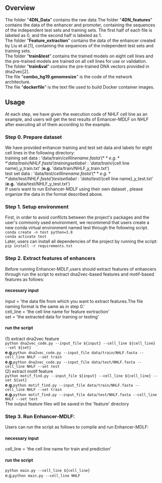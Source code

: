 ## Overview
The folder "**4DN_Data**" contains the raw data 
The folder "**4DN_features**" contains the data of the enhancer and promoter, containing the sequences of the independent test sets and training sets. The first half of each file is labeled as 0, and the second half is labeled as 1.  
The folder "**Feature_extraction**" contains the data of the enhancer created by Liu et al.[1], containing the sequences of the independent test sets and training sets.   
The folder "**train&test**" contains the trained models on eight cell lines and the pre-trained models are trained on all cell lines for use or validation.  
The folder "**train&val**" contains the pre-trained DNA vectors provided in dna2vec[2].  
The file "**combo_hg19.genomesize**" is the code of the network architecture.  
The file "**dockerfile**" is the text file used to build Docker container images.  
 
## Usage 
At each step, we have given the execution code of NHLF cell line as an example, and users will get the test results of Enhancer-MDLF on NHLF after executing all of them according to the example.
### Step 0. Prepare dataset
We have provided enhancer training and test set data and labels for eight cell lines in the following directory:  
training set data : 'data/train/${cell line name}.fasta'  (**e.g.** 'data/train/NHLF.fasta')  
training set label : 'data/train/${cell line name}_y_train.txt'  (**e.g.** 'data/train/NHLF_y_train.txt')  
test set data : 'data/test/${cell line name}.fasta'  (**e.g.** 'data/test/NHLF.fasta')  
test set label : 'data/test/${cell line name}_y_test.txt'  (**e.g.** 'data/test/NHLF_y_test.txt')  
If users want to run Enhancer-MDLF using their own dataset , please organize the data in the format described above. 
### Step 1. Setup environment
First, in order to avoid conflicts between the project's packages and the user's commonly used environment, we recommend that users create a new conda virtual environment named test through the following script.  
`conda create -n test python=3.8`  
`conda activate test`  
Later, users can install all dependencies of the project by running the script:  
`pip install -r requirements.txt`  
### Step 2. Extract features of enhancers
Before running Enhancer-MDLF,users should extract features of enhancers through run the script to extract dna2vec-based features and motif-based features as follows:  
#### necessary input  
input = 'the data file from which you want to extract features.The file naming format is the same as in step 0.'  
cell_line = 'the cell line name for feature exrtraction'  
set = 'the extracted data for training or testing'  
#### run the script
(1) extract dna2vec feature  
`python dna2vec_code.py --input_file ${input} --cell_line ${cell_line} --set ${set}`   
**e.g.**`python dna2vec_code.py --input_file data/train/NHLF.fasta --cell_line NHLF --set train`  
**e.g.**`python dna2vec_code.py --input_file data/test/NHLF.fasta --cell_line NHLF --set test`  
(2) extract motif feature  
`python motif_find.py --input_file ${input} --cell_line ${cell_line} --set ${set}`  
**e.g.**`python motif_find.py --input_file data/train/NHLF.fasta --cell_line NHLF --set train`  
**e.g.**`python motif_find.py --input_file data/test/NHLF.fasta --cell_line NHLF --set test`  
The output feature files will be saved in the 'feature' directory
### Step 3. Run Enhancer-MDLF:  
Users can run the script as follows to compile and run Enhancer-MDLF:    
#### necessary input  
cell_line = 'the cell line name for train and prediction'  
#### run the script
`python main.py --cell_line ${cell_line}`    
e.g.`python main.py --cell_line NHLF`   
